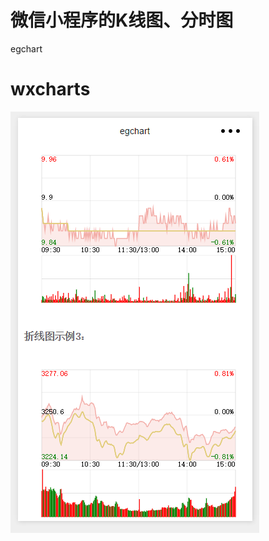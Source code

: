 # 微信小程序的K线图、分时图 
egchart
# wxcharts
![image](https://github.com/EGsnn/wxcharts/blob/master/image/img.png)
